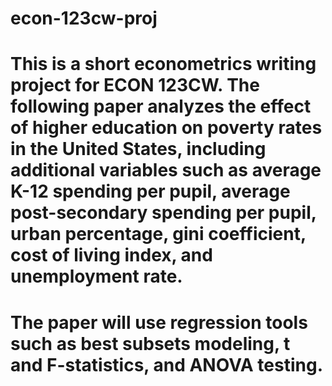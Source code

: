 # econ-123cw-proj

# This is a short econometrics writing project for ECON 123CW. The following paper analyzes the effect of higher education on poverty rates in the United States, including additional variables such as average K-12 spending per pupil, average post-secondary spending per pupil, urban percentage, gini coefficient, cost of living index, and unemployment rate.
# The paper will use regression tools such as best subsets modeling, t and F-statistics, and ANOVA testing.
